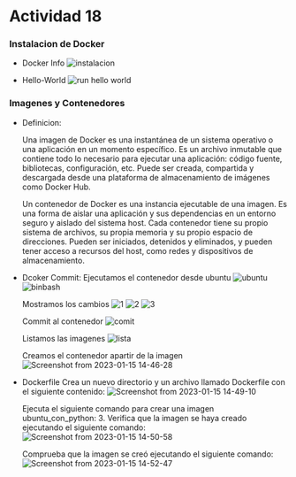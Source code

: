 # Actividad 18
  ### Instalacion de Docker
   - Docker Info
   ![instalacion](https://user-images.githubusercontent.com/114892939/212563348-3bc8e27c-6755-4598-82fd-c7a30417d84a.png)
   
   - Hello-World
   ![run hello world](https://user-images.githubusercontent.com/114892939/212563361-e3410d71-364f-43b4-82dd-44d0785fe793.png)

  ### Imagenes y Contenedores
   -  Definicion:
   
      Una imagen de Docker es una instantánea de un sistema operativo o una aplicación en un momento específico. Es un archivo inmutable que contiene todo lo necesario para ejecutar una aplicación: código fuente, bibliotecas, configuración, etc. Puede ser creada, compartida y descargada desde una plataforma de almacenamiento de imágenes como Docker Hub.
      
      Un contenedor de Docker es una instancia ejecutable de una imagen. Es una forma de aislar una aplicación y sus dependencias en un entorno seguro y aislado del sistema host. Cada contenedor tiene su propio sistema de archivos, su propia memoria y su propio espacio de direcciones. Pueden ser iniciados, detenidos y eliminados, y pueden tener acceso a recursos del host, como redes y dispositivos de almacenamiento.
      
   -  Dcoker Commit:
      Ejecutamos el contenedor desde ubuntu
    ![ubuntu](https://user-images.githubusercontent.com/114892939/212563416-b773b44f-9ce8-4853-9bc9-88c6fe94a91e.png)
    ![binbash](https://user-images.githubusercontent.com/114892939/212563426-1a77dadf-2b2b-48e6-b60d-5369e301c9eb.png)
    
      Mostramos los cambios
      ![1](https://user-images.githubusercontent.com/114892939/212563478-c14b2f20-0818-4dc8-8890-941812d21a21.png)
      ![2](https://user-images.githubusercontent.com/114892939/212563482-3f8440a4-e002-4a37-8a10-050049779ec1.png)
      ![3](https://user-images.githubusercontent.com/114892939/212563489-15c33a2b-3d02-4e8a-91be-55138f74e656.png)
      
      Commit al contenedor
      ![comit](https://user-images.githubusercontent.com/114892939/212563512-6ed45d12-f62d-443e-a841-50a9c2a39844.png)
      
      Listamos las imagenes
      ![lista](https://user-images.githubusercontent.com/114892939/212563550-29e747f8-091b-4fc6-8ea0-44a816854afd.png)
      
      Creamos el contenedor apartir de la imagen
      ![Screenshot from 2023-01-15 14-46-28](https://user-images.githubusercontent.com/114892939/212563612-b065bc11-8c53-435e-ae6a-3b487b0a07c2.png)
      
   - Dockerfile
     Crea un nuevo directorio y un archivo llamado Dockerfile con el siguiente contenido:
     ![Screenshot from 2023-01-15 14-49-10](https://user-images.githubusercontent.com/114892939/212563758-037bae83-f681-400f-8308-9b4c40b3175a.png)
      
     Ejecuta el siguiente comando para crear una imagen ubuntu_con_python: 3. Verifica que la imagen se haya creado ejecutando el siguiente comando:
     ![Screenshot from 2023-01-15 14-50-58](https://user-images.githubusercontent.com/114892939/212563796-7ab1f56b-b756-4f48-b0c6-94df7b72793f.png)
     
     Comprueba que la imagen se creó ejecutando el siguiente comando:
     ![Screenshot from 2023-01-15 14-52-47](https://user-images.githubusercontent.com/114892939/212563871-ba1d2ca3-8aae-44ac-bd61-ec5fd75370ae.png)
      
      


      
      





    


   
   
